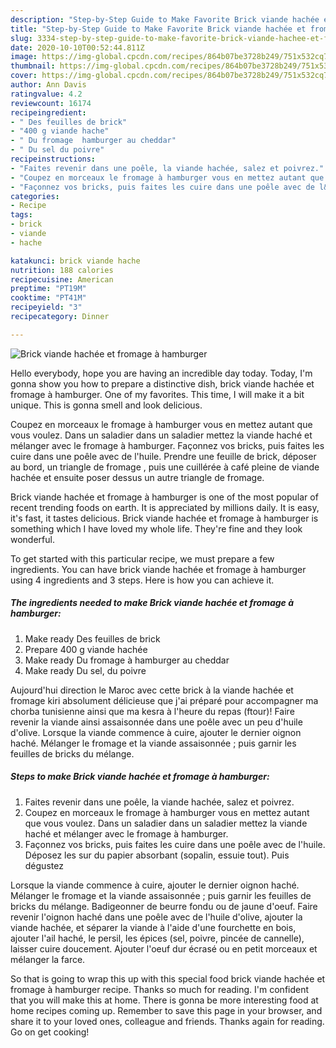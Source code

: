 ```yaml
---
description: "Step-by-Step Guide to Make Favorite Brick viande hachée et fromage à hamburger"
title: "Step-by-Step Guide to Make Favorite Brick viande hachée et fromage à hamburger"
slug: 3334-step-by-step-guide-to-make-favorite-brick-viande-hachee-et-fromage-a-hamburger
date: 2020-10-10T00:52:44.811Z
image: https://img-global.cpcdn.com/recipes/864b07be3728b249/751x532cq70/brick-viande-hachee-et-fromage-a-hamburger-photo-principale-de-la-recette.jpg
thumbnail: https://img-global.cpcdn.com/recipes/864b07be3728b249/751x532cq70/brick-viande-hachee-et-fromage-a-hamburger-photo-principale-de-la-recette.jpg
cover: https://img-global.cpcdn.com/recipes/864b07be3728b249/751x532cq70/brick-viande-hachee-et-fromage-a-hamburger-photo-principale-de-la-recette.jpg
author: Ann Davis
ratingvalue: 4.2
reviewcount: 16174
recipeingredient:
- " Des feuilles de brick"
- "400 g viande hache"
- " Du fromage  hamburger au cheddar"
- " Du sel du poivre"
recipeinstructions:
- "Faites revenir dans une poêle, la viande hachée, salez et poivrez."
- "Coupez en morceaux le fromage à hamburger vous en mettez autant que vous voulez. Dans un saladier dans un saladier mettez la viande haché et mélanger avec le fromage à hamburger."
- "Façonnez vos bricks, puis faites les cuire dans une poêle avec de l&#39;huile. Déposez les sur du papier absorbant (sopalin, essuie tout). Puis dégustez"
categories:
- Recipe
tags:
- brick
- viande
- hache

katakunci: brick viande hache 
nutrition: 188 calories
recipecuisine: American
preptime: "PT19M"
cooktime: "PT41M"
recipeyield: "3"
recipecategory: Dinner

---
```



![Brick viande hachée et fromage à hamburger](https://img-global.cpcdn.com/recipes/864b07be3728b249/751x532cq70/brick-viande-hachee-et-fromage-a-hamburger-photo-principale-de-la-recette.jpg)

Hello everybody, hope you are having an incredible day today. Today, I'm gonna show you how to prepare a distinctive dish, brick viande hachée et fromage à hamburger. One of my favorites. This time, I will make it a bit unique. This is gonna smell and look delicious.

Coupez en morceaux le fromage à hamburger vous en mettez autant que vous voulez. Dans un saladier dans un saladier mettez la viande haché et mélanger avec le fromage à hamburger. Façonnez vos bricks, puis faites les cuire dans une poêle avec de l&#39;huile. Prendre une feuille de brick, déposer au bord, un triangle de fromage , puis une cuillérée à café pleine de viande hachée et ensuite poser dessus un autre triangle de fromage.

Brick viande hachée et fromage à hamburger is one of the most popular of recent trending foods on earth. It is appreciated by millions daily. It is easy, it's fast, it tastes delicious. Brick viande hachée et fromage à hamburger is something which I have loved my whole life. They're fine and they look wonderful.


To get started with this particular recipe, we must prepare a few ingredients. You can have brick viande hachée et fromage à hamburger using 4 ingredients and 3 steps. Here is how you can achieve it.

<!--inarticleads1-->

##### The ingredients needed to make Brick viande hachée et fromage à hamburger:

1. Make ready  Des feuilles de brick
1. Prepare 400 g viande hachée
1. Make ready  Du fromage à hamburger au cheddar
1. Make ready  Du sel, du poivre


Aujourd&#39;hui direction le Maroc avec cette brick à la viande hachée et fromage kiri absolument délicieuse que j&#39;ai préparé pour accompagner ma chorba tunisienne ainsi que ma kesra à l&#39;heure du repas (ftour)! Faire revenir la viande ainsi assaisonnée dans une poêle avec un peu d&#39;huile d&#39;olive. Lorsque la viande commence à cuire, ajouter le dernier oignon haché. Mélanger le fromage et la viande assaisonnée ; puis garnir les feuilles de bricks du mélange. 

<!--inarticleads2-->

##### Steps to make Brick viande hachée et fromage à hamburger:

1. Faites revenir dans une poêle, la viande hachée, salez et poivrez.
1. Coupez en morceaux le fromage à hamburger vous en mettez autant que vous voulez. Dans un saladier dans un saladier mettez la viande haché et mélanger avec le fromage à hamburger.
1. Façonnez vos bricks, puis faites les cuire dans une poêle avec de l&#39;huile. Déposez les sur du papier absorbant (sopalin, essuie tout). Puis dégustez


Lorsque la viande commence à cuire, ajouter le dernier oignon haché. Mélanger le fromage et la viande assaisonnée ; puis garnir les feuilles de bricks du mélange. Badigeonner de beurre fondu ou de jaune d&#39;oeuf. Faire revenir l&#39;oignon haché dans une poêle avec de l&#39;huile d&#39;olive, ajouter la viande hachée, et séparer la viande à l&#39;aide d&#39;une fourchette en bois, ajouter l&#39;ail haché, le persil, les épices (sel, poivre, pincée de cannelle), laisser cuire doucement. Ajouter l&#39;oeuf dur écrasé ou en petit morceaux et mélanger la farce. 

So that is going to wrap this up with this special food brick viande hachée et fromage à hamburger recipe. Thanks so much for reading. I'm confident that you will make this at home. There is gonna be more interesting food at home recipes coming up. Remember to save this page in your browser, and share it to your loved ones, colleague and friends. Thanks again for reading. Go on get cooking!
